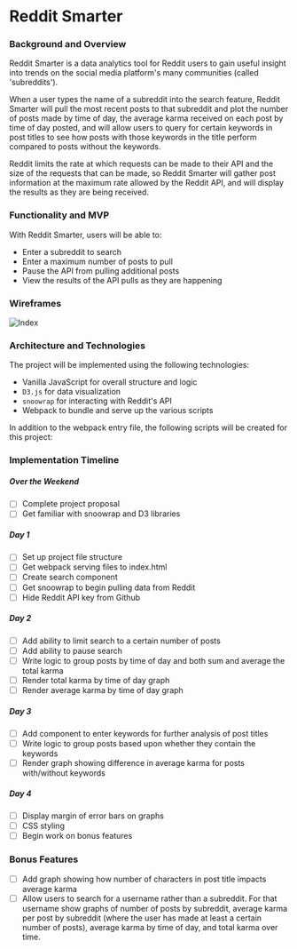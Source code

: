 # Reddit Smarter

### Background and Overview

Reddit Smarter is a data analytics tool for Reddit users to gain useful insight into trends on the social media platform's many communities (called 'subreddits').

When a user types the name of a subreddit into the search feature, Reddit Smarter will pull the most recent posts to that subreddit and plot the number of posts made by time of day, the average karma received on each post by time of day posted, and will allow users to query for certain keywords in post titles to see how posts with those keywords in the title perform compared to posts without the keywords.

Reddit limits the rate at which requests can be made to their API and the size of the requests that can be made, so Reddit Smarter will gather post information at the maximum rate allowed by the Reddit API, and will display the results as they are being received.

### Functionality and MVP

With Reddit Smarter, users will be able to:

* Enter a subreddit to search
* Enter a maximum number of posts to pull
* Pause the API from pulling additional posts
* View the results of the API pulls as they are happening

### Wireframes

![Index](https://i.imgur.com/qKYmVfA.png)

### Architecture and Technologies

The project will be implemented using the following technologies:

* Vanilla JavaScript for overall structure and logic
* `D3.js` for data visualization
* `snoowrap` for interacting with Reddit's API
* Webpack to bundle and serve up the various scripts

In addition to the webpack entry file, the following scripts will be created for this project:

### Implementation Timeline

##### Over the Weekend

- [ ] Complete project proposal
- [ ] Get familiar with snoowrap and D3 libraries

##### Day 1

- [ ] Set up project file structure
- [ ] Get webpack serving files to index.html
- [ ] Create search component
- [ ] Get snoowrap to begin pulling data from Reddit
- [ ] Hide Reddit API key from Github

##### Day 2

- [ ] Add ability to limit search to a certain number of posts
- [ ] Add ability to pause search
- [ ] Write logic to group posts by time of day and both sum and average the total karma
- [ ] Render total karma by time of day graph
- [ ] Render average karma by time of day graph

##### Day 3

- [ ] Add component to enter keywords for further analysis of post titles
- [ ] Write logic to group posts based upon whether they contain the keywords
- [ ] Render graph showing difference in average karma for posts with/without keywords

##### Day 4

- [ ] Display margin of error bars on graphs
- [ ] CSS styling
- [ ] Begin work on bonus features

### Bonus Features

- [ ] Add graph showing how number of characters in post title impacts average karma
- [ ] Allow users to search for a username rather than a subreddit. For that username show graphs of number of posts by subreddit, average karma per post by subreddit (where the user has made at least a certain number of posts), average karma by time of day, and total karma over time.

